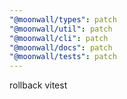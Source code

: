 ```yaml
---
"@moonwall/types": patch
"@moonwall/util": patch
"@moonwall/cli": patch
"@moonwall/docs": patch
"@moonwall/tests": patch
---
```


rollback vitest
